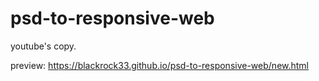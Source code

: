 # psd-to-responsive-web
youtube's copy.

preview:
https://blackrock33.github.io/psd-to-responsive-web/new.html

